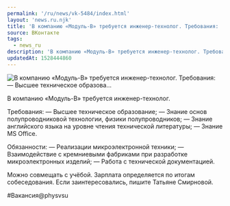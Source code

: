 ```yaml
---
permalink: '/ru/news/vk-5484/index.html'
layout: 'news.ru.njk'
title: 'В компанию «Модуль-В» требуется инженер-технолог. Требования:  — Высшее техническое образова'
source: ВКонтакте
tags:
  - news_ru
description: 'В компанию «Модуль-В» требуется инженер-технолог. Требования:  — Высшее техническое образова…'
updatedAt: 1528444860
---
```

![В компанию «Модуль-В» требуется инженер-технолог. Требования:  — Высшее техническое образова…](https://sun9-63.userapi.com/impf/c845121/v845121353/7463d/00jauYv1c5M.jpg?size=1280x720&quality=96&proxy=1&sign=932d1210c2795c9de4d70e53f87a350d&c_uniq_tag=1VwU82b004hg2hvfSWvi784s8_iK3emZRboecv6h6_0&type=album)

В компанию «Модуль-В» требуется инженер-технолог.

Требования:
— Высшее техническое образование;
— Знание основ полупроводниковой технологии, физики полупроводников;
— Знание английского языка на уровне чтения технической литературы;
— Знание MS Office.

Обязанности:
— Реализации микроэлектронной техники;
— Взаимодействие с кремниевыми фабриками при разработке микроэлектронных изделий;
— Работа с технической документацией.

Можно совмещать с учёбой. Зарплата определяется по итогам собеседования. Если заинтересовались, пишите Татьяне Смирновой.

#Вакансия@physvsu
